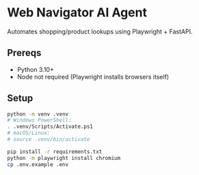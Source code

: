 # Web Navigator AI Agent

Automates shopping/product lookups using Playwright + FastAPI.

## Prereqs
- Python 3.10+
- Node not required (Playwright installs browsers itself)

## Setup
```bash
python -m venv .venv
# Windows PowerShell:
. .venv/Scripts/Activate.ps1
# macOS/Linux:
# source .venv/bin/activate

pip install -r requirements.txt
python -m playwright install chromium
cp .env.example .env

